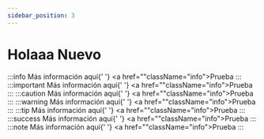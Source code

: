 ```yaml
---
sidebar_position: 3
---
```


# Holaaa Nuevo

:::info
Más información aquí{' '}
<a href=""className="info">Prueba</a>
:::
:::important
Más información aquí{' '}
<a href=""className="info">Prueba</a>
:::
:::caution
Más información aquí{' '}
<a href=""className="info">Prueba</a>
:::
:::warning
Más información aquí{' '}
<a href=""className="info">Prueba</a>
:::
:::tip
Más información aquí{' '}
<a href=""className="info">Prueba</a>
:::
:::success
Más información aquí{' '}
<a href=""className="info">Prueba</a>
:::
:::note
Más información aquí{' '}
<a href=""className="info">Prueba</a>
:::

